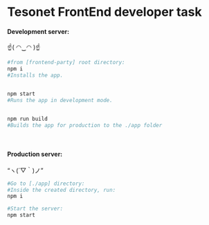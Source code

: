 # Tesonet FrontEnd developer task

#### Development server:
☝( ◠‿◠ )☝

```bash
#from [frontend-party] root directory:
npm i
#Installs the app.


npm start
#Runs the app in development mode.


npm run build
#Builds the app for production to the ./app folder

```

<br />

#### Production server:
“ヽ(´▽｀)ノ”
```bash
#Go to [./app] directory:
#Inside the created directory, run:
npm i

#Start the server:
npm start

```
<br />